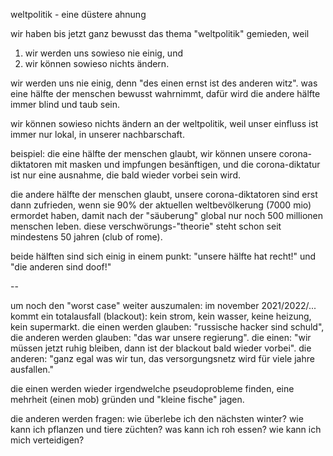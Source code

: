 weltpolitik - eine düstere ahnung

wir haben bis jetzt ganz bewusst
das thema "weltpolitik" gemieden, weil
1. wir werden uns sowieso nie einig, und
2. wir können sowieso nichts ändern.

wir werden uns nie einig,
denn "des einen ernst ist des anderen witz".
was eine hälfte der menschen bewusst wahrnimmt,
dafür wird die andere hälfte immer blind und taub sein.

wir können sowieso nichts ändern an der weltpolitik,
weil unser einfluss ist immer nur lokal, in unserer nachbarschaft.

beispiel:
die eine hälfte der menschen glaubt,
wir können unsere corona-diktatoren
mit masken und impfungen besänftigen,
und die corona-diktatur ist nur eine ausnahme,
die bald wieder vorbei sein wird.

die andere hälfte der menschen glaubt,
unsere corona-diktatoren sind erst dann zufrieden,
wenn sie 90% der aktuellen weltbevölkerung (7000 mio) ermordet haben,
damit nach der "säuberung"
global nur noch 500 millionen menschen leben.
diese verschwörungs-"theorie" steht schon seit mindestens 50 jahren (club of rome).

beide hälften sind sich einig in einem punkt:
"unsere hälfte hat recht!" und "die anderen sind doof!"

--

um noch den "worst case" weiter auszumalen:
im november 2021/2022/... kommt ein totalausfall (blackout):
kein strom, kein wasser, keine heizung, kein supermarkt.
die einen werden glauben: "russische hacker sind schuld",
die anderen werden glauben: "das war unsere regierung".
die einen: "wir müssen jetzt ruhig bleiben,
dann ist der blackout bald wieder vorbei".
die anderen: "ganz egal was wir tun,
das versorgungsnetz wird für viele jahre ausfallen."

die einen werden wieder irgendwelche pseudoprobleme finden,
eine mehrheit (einen mob) gründen und "kleine fische" jagen.

die anderen werden fragen:
wie überlebe ich den nächsten winter?
wie kann ich pflanzen und tiere züchten?
was kann ich roh essen?
wie kann ich mich verteidigen?

